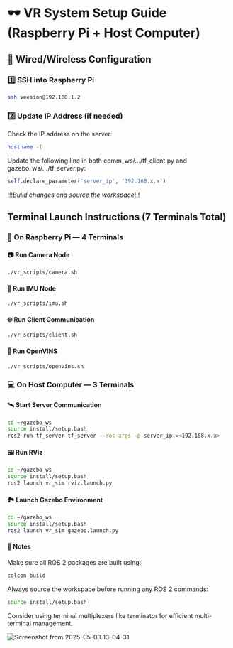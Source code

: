 # 🕶️ VR System Setup Guide (Raspberry Pi + Host Computer)

## 🔌 Wired/Wireless Configuration

### 1️⃣ SSH into Raspberry Pi
```sh
ssh veesion@192.168.1.2
```

### 2️⃣ Update IP Address (if needed)
Check the IP address on the server:
```sh
hostname -I
```
Update the following line in both comm_ws/.../tf_client.py and gazebo_ws/.../tf_server.py:
```python
self.declare_parameter('server_ip', '192.168.x.x')
```
!!!*Build changes and source the workspace*!!!
## Terminal Launch Instructions (7 Terminals Total)
### 🍓 On Raspberry Pi — 4 Terminals
#### 📷 Run Camera Node
```sh
./vr_scripts/camera.sh
```
#### 📡 Run IMU Node
```sh
./vr_scripts/imu.sh
```
#### 🌐 Run Client Communication
```sh
./vr_scripts/client.sh
```
#### 🧠 Run OpenVINS
```sh
./vr_scripts/openvins.sh
```
### 💻 On Host Computer — 3 Terminals
#### 🛰️ Start Server Communication
```sh
cd ~/gazebo_ws
source install/setup.bash
ros2 run tf_server tf_server --ros-args -p server_ip:=<192.168.x.x>
```
#### 🖼️ Run RViz
```sh
cd ~/gazebo_ws
source install/setup.bash
ros2 launch vr_sim rviz.launch.py
```
#### 🏞️ Launch Gazebo Environment
```sh
cd ~/gazebo_ws
source install/setup.bash
ros2 launch vr_sim gazebo.launch.py
```
#### 📝 Notes
Make sure all ROS 2 packages are built using:
```sh
colcon build
```
Always source the workspace before running any ROS 2 commands:
```sh
source install/setup.bash

```
Consider using terminal multiplexers like terminator for efficient multi-terminal management.


![Screenshot from 2025-05-03 13-04-31](https://github.com/user-attachments/assets/d4ec60a3-9cbc-4058-ab6d-b5eacd94142d)



